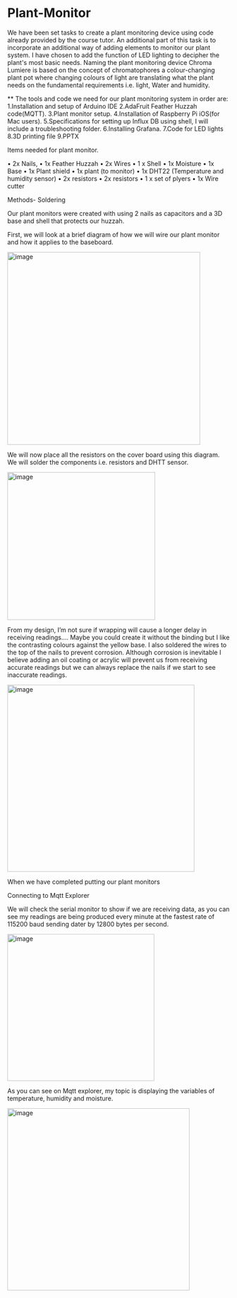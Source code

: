 # Plant-Monitor
We have been set tasks to create a plant monitoring device using code already provided by the course tutor. An additional part of this task is to incorporate an additional way of adding elements to monitor our plant system. I have chosen to add the function of LED lighting to decipher the plant's most basic needs. Naming the plant monitoring device Chroma Lumiere is based on the concept of chromatophores a colour-changing plant pot where changing colours of light are translating what the plant needs on the fundamental requirements i.e. light, Water and humidity.

** The tools and code we need for our plant monitoring system in order are:
1.Installation and setup of Arduino IDE
2.AdaFruit Feather Huzzah code(MQTT).
3.Plant monitor setup.
4.Installation of Raspberry Pi iOS(for Mac users).
5.Specifications for setting up Influx DB using shell, I will include a troubleshooting folder.
6.Installing Grafana.
7.Code for LED lights
8.3D printing file
9.PPTX

Items needed for plant monitor.

 
•	2x Nails,
•	1x Feather Huzzah
•	2x Wires
•	1 x Shell
•	1x Moisture
•	1x Base
•	1x Plant shield
•	1x plant (to monitor)
•	1x DHT22 (Temperature and humidity sensor)
•	2x resistors
•	2x resistors
•	1 x set of plyers
•	1x Wire cutter

Methods- Soldering 

Our plant monitors were created with using 2 nails as capacitors and a 3D base and shell that protects our huzzah.

First, we will look at a brief diagram of how we will wire our plant monitor and how it applies to the baseboard. 

 


<img width="437" alt="image" src="https://user-images.githubusercontent.com/114082509/201496025-1022d0db-dc8c-4291-8ee7-e0eedd1bc7f1.png">














We will now place all the resistors on the cover board using this diagram. We will solder the components i.e. resistors and DHTT sensor.


<img width="335" alt="image" src="https://user-images.githubusercontent.com/114082509/201496032-47c79c9d-4a03-4b77-b36d-fdb21486413f.png">



 

From my design, I’m not sure if wrapping will cause a longer delay in receiving readings…. Maybe you could create it without the binding but I like the contrasting colours against the yellow base. I also soldered the wires to the top of the nails to prevent corrosion. Although corrosion is inevitable I believe adding an oil coating or acrylic will prevent us from receiving accurate readings but we can always replace the nails if we start to see inaccurate readings.

<img width="424" alt="image" src="https://user-images.githubusercontent.com/114082509/201496043-29952246-cae3-49e5-9c4d-1ea3e6c45556.png">

 

When we have completed putting our plant monitors

Connecting to Mqtt Explorer

We will check the serial monitor to show if we are receiving data, as you can see my readings are being produced every minute at the fastest rate of 115200 baud sending dater by 12800 bytes per second.

<img width="333" alt="image" src="https://user-images.githubusercontent.com/114082509/201496057-2bc9c3e8-ce82-44ef-8253-c184bd28b7ef.png">

 

As you can see on Mqtt explorer, my topic is displaying the variables of temperature, humidity and moisture.


 <img width="413" alt="image" src="https://user-images.githubusercontent.com/114082509/201496067-014e2263-4c4b-440b-9f14-4ff5282a0670.png">







